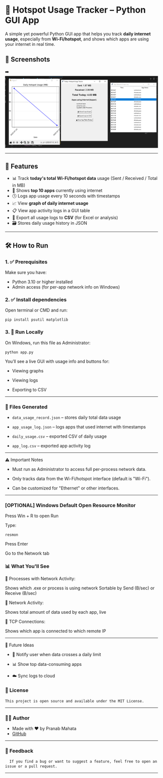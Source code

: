 # 📶 Hotspot Usage Tracker – Python GUI App

A simple yet powerful Python GUI app that helps you track **daily internet usage**, especially from **Wi-Fi/hotspot**, and shows which apps are using your internet in real time.

## 🔗 Screenshots

➡️ ![View Live](hotspot_usage.png)

---

## 🚀 Features

- 📊 Track **today's total Wi-Fi/hotspot data** usage (Sent / Received / Total in MB)
- 🧠 Shows **top 10 apps** currently using internet
- 🕓 Logs app usage every 10 seconds with timestamps
- 📈 View **graph of daily internet usage**
- 📋 View app activity logs in a GUI table
- 💾 Export all usage logs to **CSV** (for Excel or analysis)
- 🗃️ Stores daily usage history in JSON

---

## 🛠️ How to Run

### 1. ✅ Prerequisites

Make sure you have:

- Python 3.10 or higher installed
- Admin access (for per-app network info on Windows)

### 2. ✅ Install dependencies

Open terminal or CMD and run:

    pip install psutil matplotlib

### 3. 🚀 Run Locally

On Windows, run this file as Administrator:
   
    python app.py

You’ll see a live GUI with usage info and buttons for:

- Viewing graphs

- Viewing logs

- Exporting to CSV

---
### 📂 Files Generated

- `data_usage_record.json` – stores daily total data usage

- `app_usage_log.json` – logs apps that used internet with timestamps

- `daily_usage.csv` – exported CSV of daily usage

- `app_log.csv` – exported app activity log

---

⚠️ Important Notes

- Must run as Administrator to access full per-process network data.

- Only tracks data from the Wi-Fi/hotspot interface (default is "Wi-Fi").

- Can be customized for "Ethernet" or other interfaces.

---

### [OPTIONAL] Windows Default Open Resource Monitor

Press Win + R to open Run

Type:

    resmon
Press Enter

Go to the Network tab

### 📊 What You'll See
🔸 Processes with Network Activity:

   Shows which .exe or process is using network
   Sortable by Send (B/sec) or Receive (B/sec)

🔸 Network Activity:

   Shows total amount of data used by each app, live

🔸 TCP Connections:

   Shows which app is connected to which remote IP
   
---
🧠 Future Ideas

- 🔔 Notify user when data crosses a daily limit

- 📊 Show top data-consuming apps

- ☁️ Sync logs to cloud

### 📜 License

    This project is open source and available under the MIT License.

---

### 👨‍💻 Author

- Made with ❤️ by Pranab Mahata
- [GitHub](https://github.com/rnccsstudent)

---

### 💬 Feedback

      If you find a bug or want to suggest a feature, feel free to open an issue or a pull request.

---
